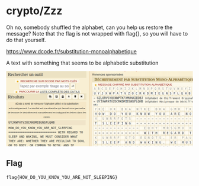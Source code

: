 # crypto/Zzz

Oh no, somebody shuffled the alphabet, can you help us restore the  message? Note that the flag is not wrapped with flag{}, so you will have to do that yourself.

https://www.dcode.fr/substitution-monoalphabetique

A text with something that seems to be alphabetic substitution

![image-20210716234114307](img/image-20210716234114307.png)

## Flag

```
flag{HOW_DO_YOU_KNOW_YOU_ARE_NOT_SLEEPING}
```

